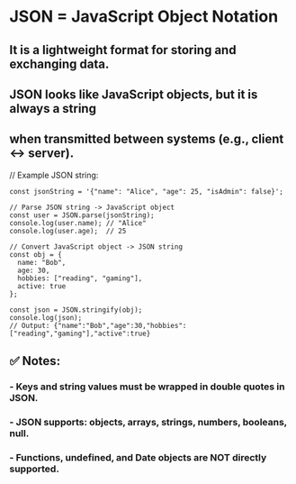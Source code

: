 # JSON = JavaScript Object Notation
## It is a lightweight format for storing and exchanging data.
## JSON looks like JavaScript objects, but it is always a string
## when transmitted between systems (e.g., client <-> server).

// Example JSON string:
```
const jsonString = '{"name": "Alice", "age": 25, "isAdmin": false}';

// Parse JSON string -> JavaScript object
const user = JSON.parse(jsonString);
console.log(user.name); // "Alice"
console.log(user.age);  // 25

// Convert JavaScript object -> JSON string
const obj = {
  name: "Bob",
  age: 30,
  hobbies: ["reading", "gaming"],
  active: true
};

const json = JSON.stringify(obj);
console.log(json);
// Output: {"name":"Bob","age":30,"hobbies":["reading","gaming"],"active":true}
```


## ✅ Notes:
### - Keys and string values must be wrapped in double quotes in JSON.
### - JSON supports: objects, arrays, strings, numbers, booleans, null.
### - Functions, undefined, and Date objects are NOT directly supported.
